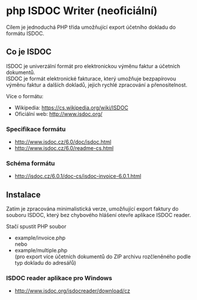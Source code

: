 
# php ISDOC Writer (neoficiální)
Cílem je jednoduchá PHP třída umožňující export účetního dokladu do formátu ISDOC.

## Co je ISDOC
ISDOC je univerzální formát pro elektronickou výměnu faktur a účetních dokumentů.  
ISDOC je formát elektronické fakturace, který umožňuje bezpapírovou výměnu faktur a dalších dokladů, jejich rychlé zpracování a přenositelnost.

Více o formátu:
* Wikipedia: https://cs.wikipedia.org/wiki/ISDOC
* Oficiální web: http://www.isdoc.org/

### Specifikace formátu
* http://www.isdoc.cz/6.0/doc/isdoc.html
* http://www.isdoc.cz/6.0/readme-cs.html

### Schéma formátu
* http://isdoc.cz/6.0.1/doc-cs/isdoc-invoice-6.0.1.html

## Instalace
Zatím je zpracována minimalistická verze, umožňující export faktury do souboru ISDOC, který bez chybového hlášení otevře aplikace ISDOC reader.

Stačí spustit PHP soubor
* example/invoice.php  
nebo  
* example/multiple.php  
(pro export více účetních dokumentů do ZIP archivu rozčleněného podle typ dokladu do adresářů)

### ISDOC reader aplikace pro Windows
* http://www.isdoc.org/isdocreader/download/cz
